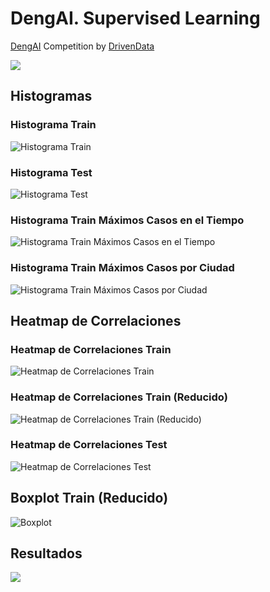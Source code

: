 # DengAI. Supervised Learning
[DengAI](https://www.drivendata.org/competitions/44/dengai-predicting-disease-spread/)  Competition by [DrivenData](https://www.drivendata.org/) 

![](https://raw.githubusercontent.com/vbleal/DengAI/main/Imag/DrivenDataLogo.png)


## Histogramas


### Histograma Train

![Histograma Train](https://raw.githubusercontent.com/vbleal/DengAI/main/Supervised/SL_Hist_Train.png)


### Histograma Test

![Histograma Test](https://raw.githubusercontent.com/vbleal/DengAI/main/Supervised/SL_Hist_Test.png)

### Histograma Train Máximos Casos en el Tiempo

![Histograma Train Máximos Casos en el Tiempo](https://raw.githubusercontent.com/vbleal/DengAI/main/Supervised/SL_Hist_MaxCases.png)

### Histograma Train Máximos Casos por Ciudad

![Histograma Train Máximos Casos por Ciudad](https://raw.githubusercontent.com/vbleal/DengAI/main/Supervised/SL_Hist_MaxCasesCity.png)





## Heatmap de Correlaciones

### Heatmap de Correlaciones Train


![Heatmap de Correlaciones Train](https://raw.githubusercontent.com/vbleal/DengAI/main/Supervised/SL_HeatCorr_Train.png)


### Heatmap de Correlaciones Train (Reducido)

![Heatmap de Correlaciones Train (Reducido)](https://raw.githubusercontent.com/vbleal/DengAI/main/Supervised/SL_HeatCorr_TrainRdc.png)


### Heatmap de Correlaciones Test

![Heatmap de Correlaciones Test](https://raw.githubusercontent.com/vbleal/DengAI/main/Supervised/SL_HeatCorr_Test.png)






## Boxplot Train (Reducido)

![Boxplot](https://raw.githubusercontent.com/vbleal/DengAI/main/Supervised/SL_Box_Train.png)







## Resultados

![](https://raw.githubusercontent.com/vbleal/DengAI/main/Supervised/SL_Results.jpg)
